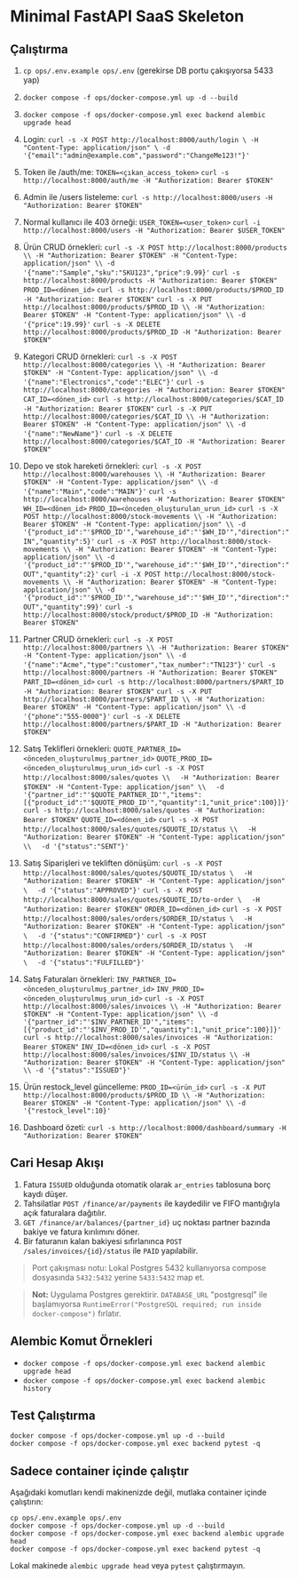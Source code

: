 # Minimal FastAPI SaaS Skeleton

## Çalıştırma

1. `cp ops/.env.example ops/.env` (gerekirse DB portu çakışıyorsa 5433 yap)
2. `docker compose -f ops/docker-compose.yml up -d --build`
3. `docker compose -f ops/docker-compose.yml exec backend alembic upgrade head`
4. Login:
   `curl -s -X POST http://localhost:8000/auth/login \
     -H "Content-Type: application/json" \
     -d '{"email":"admin@example.com","password":"ChangeMe123!"}'`
5. Token ile /auth/me:
   `TOKEN=<çıkan_access_token>`
   `curl -s http://localhost:8000/auth/me -H "Authorization: Bearer $TOKEN"`
6. Admin ile /users listeleme:
   `curl -s http://localhost:8000/users -H "Authorization: Bearer $TOKEN"`
7. Normal kullanıcı ile 403 örneği:
   `USER_TOKEN=<user_token>`
   `curl -i http://localhost:8000/users -H "Authorization: Bearer $USER_TOKEN"`
8. Ürün CRUD örnekleri:
   `curl -s -X POST http://localhost:8000/products \\
     -H "Authorization: Bearer $TOKEN" -H "Content-Type: application/json" \\
     -d '{"name":"Sample","sku":"SKU123","price":9.99}'`
   `curl -s http://localhost:8000/products -H "Authorization: Bearer $TOKEN"`
   `PROD_ID=<dönen_id>`
   `curl -s http://localhost:8000/products/$PROD_ID -H "Authorization: Bearer $TOKEN"`
   `curl -s -X PUT http://localhost:8000/products/$PROD_ID \\
     -H "Authorization: Bearer $TOKEN" -H "Content-Type: application/json" \\
     -d '{"price":19.99}'`
   `curl -s -X DELETE http://localhost:8000/products/$PROD_ID -H "Authorization: Bearer $TOKEN"`
9. Kategori CRUD örnekleri:
   `curl -s -X POST http://localhost:8000/categories \\
     -H "Authorization: Bearer $TOKEN" -H "Content-Type: application/json" \\
     -d '{"name":"Electronics","code":"ELEC"}'`
   `curl -s http://localhost:8000/categories -H "Authorization: Bearer $TOKEN"`
   `CAT_ID=<dönen_id>`
   `curl -s http://localhost:8000/categories/$CAT_ID -H "Authorization: Bearer $TOKEN"`
   `curl -s -X PUT http://localhost:8000/categories/$CAT_ID \\
     -H "Authorization: Bearer $TOKEN" -H "Content-Type: application/json" \\
     -d '{"name":"NewName"}'`
   `curl -s -X DELETE http://localhost:8000/categories/$CAT_ID -H "Authorization: Bearer $TOKEN"`

10. Depo ve stok hareketi örnekleri:
   `curl -s -X POST http://localhost:8000/warehouses \\
     -H "Authorization: Bearer $TOKEN" -H "Content-Type: application/json" \\
     -d '{"name":"Main","code":"MAIN"}'`
   `curl -s http://localhost:8000/warehouses -H "Authorization: Bearer $TOKEN"`
   `WH_ID=<dönen_id>`
   `PROD_ID=<önceden_oluşturulan_urun_id>`
   `curl -s -X POST http://localhost:8000/stock-movements \\
     -H "Authorization: Bearer $TOKEN" -H "Content-Type: application/json" \\
     -d '{"product_id":"'$PROD_ID'","warehouse_id":"'$WH_ID'","direction":"IN","quantity":5}'`
   `curl -s -X POST http://localhost:8000/stock-movements \\
     -H "Authorization: Bearer $TOKEN" -H "Content-Type: application/json" \\
     -d '{"product_id":"'$PROD_ID'","warehouse_id":"'$WH_ID'","direction":"OUT","quantity":2}'`
   `curl -i -X POST http://localhost:8000/stock-movements \\
     -H "Authorization: Bearer $TOKEN" -H "Content-Type: application/json" \\
     -d '{"product_id":"'$PROD_ID'","warehouse_id":"'$WH_ID'","direction":"OUT","quantity":99}'`
   `curl -s http://localhost:8000/stock/product/$PROD_ID -H "Authorization: Bearer $TOKEN"`

11. Partner CRUD örnekleri:
   `curl -s -X POST http://localhost:8000/partners \\
     -H "Authorization: Bearer $TOKEN" -H "Content-Type: application/json" \\
     -d '{"name":"Acme","type":"customer","tax_number":"TN123"}'`
   `curl -s http://localhost:8000/partners -H "Authorization: Bearer $TOKEN"`
   `PART_ID=<dönen_id>`
   `curl -s http://localhost:8000/partners/$PART_ID -H "Authorization: Bearer $TOKEN"`
   `curl -s -X PUT http://localhost:8000/partners/$PART_ID \\
     -H "Authorization: Bearer $TOKEN" -H "Content-Type: application/json" \\
     -d '{"phone":"555-0000"}'`
   `curl -s -X DELETE http://localhost:8000/partners/$PART_ID -H "Authorization: Bearer $TOKEN"`

12. Satış Teklifleri örnekleri:
   `QUOTE_PARTNER_ID=<önceden_oluşturulmuş_partner_id>`
   `QUOTE_PROD_ID=<önceden_oluşturulmuş_urun_id>`
   `curl -s -X POST http://localhost:8000/sales/quotes \\`
   `  -H "Authorization: Bearer $TOKEN" -H "Content-Type: application/json" \\`
   `  -d '{"partner_id":"'$QUOTE_PARTNER_ID'","items":[{"product_id":"'$QUOTE_PROD_ID'","quantity":1,"unit_price":100}]}'`
   `curl -s http://localhost:8000/sales/quotes -H "Authorization: Bearer $TOKEN"`
   `QUOTE_ID=<dönen_id>`
   `curl -s -X POST http://localhost:8000/sales/quotes/$QUOTE_ID/status \\`
   `  -H "Authorization: Bearer $TOKEN" -H "Content-Type: application/json" \\`
   `  -d '{"status":"SENT"}'`
13. Satış Siparişleri ve tekliften dönüşüm:
   `curl -s -X POST http://localhost:8000/sales/quotes/$QUOTE_ID/status \`
   `  -H "Authorization: Bearer $TOKEN" -H "Content-Type: application/json" \`
   `  -d '{"status":"APPROVED"}'`
   `curl -s -X POST http://localhost:8000/sales/quotes/$QUOTE_ID/to-order \`
   `  -H "Authorization: Bearer $TOKEN"`
   `ORDER_ID=<dönen_id>`
   `curl -s -X POST http://localhost:8000/sales/orders/$ORDER_ID/status \`
   `  -H "Authorization: Bearer $TOKEN" -H "Content-Type: application/json" \`
   `  -d '{"status":"CONFIRMED"}'`
   `curl -s -X POST http://localhost:8000/sales/orders/$ORDER_ID/status \`
   `  -H "Authorization: Bearer $TOKEN" -H "Content-Type: application/json" \`
   `  -d '{"status":"FULFILLED"}'`
14. Satış Faturaları örnekleri:
   `INV_PARTNER_ID=<önceden_oluşturulmuş_partner_id>`
   `INV_PROD_ID=<önceden_oluşturulmuş_urun_id>`
   `curl -s -X POST http://localhost:8000/sales/invoices \\
     -H "Authorization: Bearer $TOKEN" -H "Content-Type: application/json" \\
     -d '{"partner_id":"'$INV_PARTNER_ID'","items":[{"product_id":"'$INV_PROD_ID'","quantity":1,"unit_price":100}]}'`
   `curl -s http://localhost:8000/sales/invoices -H "Authorization: Bearer $TOKEN"`
   `INV_ID=<dönen_id>`
   `curl -s -X POST http://localhost:8000/sales/invoices/$INV_ID/status \\
     -H "Authorization: Bearer $TOKEN" -H "Content-Type: application/json" \\
     -d '{"status":"ISSUED"}'`

15. Ürün restock_level güncelleme:
   `PROD_ID=<ürün_id>`
   `curl -s -X PUT http://localhost:8000/products/$PROD_ID \\
     -H "Authorization: Bearer $TOKEN" -H "Content-Type: application/json" \\
     -d '{"restock_level":10}'`

16. Dashboard özeti:
   `curl -s http://localhost:8000/dashboard/summary -H "Authorization: Bearer $TOKEN"`

## Cari Hesap Akışı

1. Fatura `ISSUED` olduğunda otomatik olarak `ar_entries` tablosuna borç kaydı düşer.
2. Tahsilatlar `POST /finance/ar/payments` ile kaydedilir ve FIFO mantığıyla açık faturalara dağıtılır.
3. `GET /finance/ar/balances/{partner_id}` uç noktası partner bazında bakiye ve fatura kırılımını döner.
4. Bir faturanın kalan bakiyesi sıfırlanınca `POST /sales/invoices/{id}/status` ile `PAID` yapılabilir.

> Port çakışması notu: Lokal Postgres 5432 kullanıyorsa compose dosyasında `5432:5432` yerine `5433:5432` map et.

> **Not:** Uygulama Postgres gerektirir. `DATABASE_URL` "postgresql" ile başlamıyorsa `RuntimeError("PostgreSQL required; run inside docker-compose")` fırlatır.

## Alembic Komut Örnekleri

- `docker compose -f ops/docker-compose.yml exec backend alembic upgrade head`
- `docker compose -f ops/docker-compose.yml exec backend alembic history`

## Test Çalıştırma

```
docker compose -f ops/docker-compose.yml up -d --build
docker compose -f ops/docker-compose.yml exec backend pytest -q
```

## Sadece container içinde çalıştır

Aşağıdaki komutları kendi makinenizde değil, mutlaka container içinde çalıştırın:

```
cp ops/.env.example ops/.env
docker compose -f ops/docker-compose.yml up -d --build
docker compose -f ops/docker-compose.yml exec backend alembic upgrade head
docker compose -f ops/docker-compose.yml exec backend pytest -q
```

Lokal makinede `alembic upgrade head` veya `pytest` çalıştırmayın.
